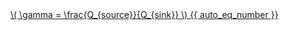 <a href="/eco2_guide_center/1.%20ECO2%20Logic%20Guide/Hee1_Equation_List.html" class="equation-link" target="_blank" rel="noopener noreferrer">
  \( \gamma = \frac{Q_{source}}{Q_{sink}} \) {{ auto_eq_number }}
</a>
